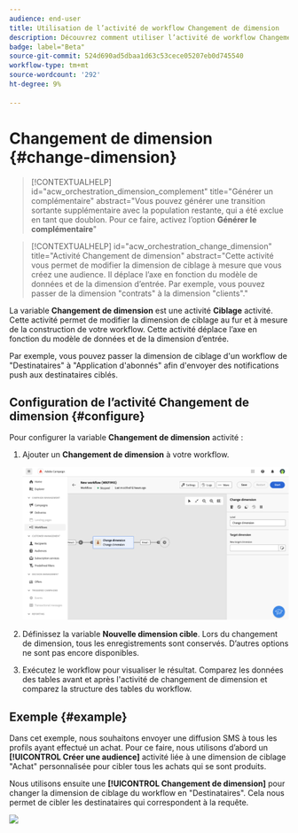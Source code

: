 ```yaml
---
audience: end-user
title: Utilisation de l’activité de workflow Changement de dimension
description: Découvrez comment utiliser l’activité de workflow Changement de dimension
badge: label="Beta"
source-git-commit: 524d690ad5dbaa1d63c53cece05207eb0d745540
workflow-type: tm+mt
source-wordcount: '292'
ht-degree: 9%

---
```



# Changement de dimension {#change-dimension}

>[!CONTEXTUALHELP]
>id="acw_orchestration_dimension_complement"
>title="Générer un complémentaire"
>abstract="Vous pouvez générer une transition sortante supplémentaire avec la population restante, qui a été exclue en tant que doublon. Pour ce faire, activez l’option **Générer le complémentaire**"

>[!CONTEXTUALHELP]
>id="acw_orchestration_change_dimension"
>title="Activité Changement de dimension"
>abstract="Cette activité vous permet de modifier la dimension de ciblage à mesure que vous créez une audience. Il déplace l’axe en fonction du modèle de données et de la dimension d’entrée. Par exemple, vous pouvez passer de la dimension &quot;contrats&quot; à la dimension &quot;clients&quot;."

La variable **Changement de dimension** est une activité **Ciblage** activité. Cette activité permet de modifier la dimension de ciblage au fur et à mesure de la construction de votre workflow.
Cette activité déplace l’axe en fonction du modèle de données et de la dimension d’entrée.

Par exemple, vous pouvez passer la dimension de ciblage d&#39;un workflow de &quot;Destinataires&quot; à &quot;Application d&#39;abonnés&quot; afin d&#39;envoyer des notifications push aux destinataires ciblés.

## Configuration de l’activité Changement de dimension {#configure}

Pour configurer la variable **Changement de dimension** activité :

1. Ajouter un **Changement de dimension** à votre workflow.

   ![](../assets/workflow-change-dimension.png)

1. Définissez la variable **Nouvelle dimension cible**. Lors du changement de dimension, tous les enregistrements sont conservés. D’autres options ne sont pas encore disponibles.

1. Exécutez le workflow pour visualiser le résultat. Comparez les données des tables avant et après l&#39;activité de changement de dimension et comparez la structure des tables du workflow.

## Exemple {#example}

Dans cet exemple, nous souhaitons envoyer une diffusion SMS à tous les profils ayant effectué un achat. Pour ce faire, nous utilisons d’abord un **[!UICONTROL Créer une audience]** activité liée à une dimension de ciblage &quot;Achat&quot; personnalisée pour cibler tous les achats qui se sont produits.

Nous utilisons ensuite une **[!UICONTROL Changement de dimension]** pour changer la dimension de ciblage du workflow en &quot;Destinataires&quot;. Cela nous permet de cibler les destinataires qui correspondent à la requête.

![](assets/workflow-change-dimension-example.png)
